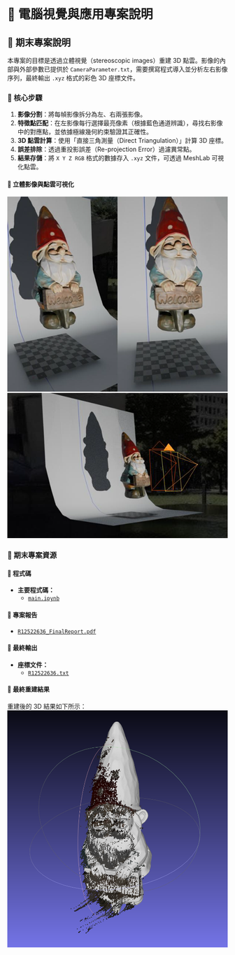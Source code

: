 # 📌 電腦視覺與應用專案說明
## 📝 期末專案說明  
本專案的目標是透過立體視覺（stereoscopic images）重建 3D 點雲。影像的內部與外部參數已提供於 `CameraParameter.txt`，需要撰寫程式導入並分析左右影像序列，最終輸出 `.xyz` 格式的彩色 3D 座標文件。  

### 🎯 核心步驟  
1. **影像分割**：將每幀影像拆分為左、右兩張影像。  
2. **特徵點匹配**：在左影像每行選擇最亮像素（根據藍色通道辨識），尋找右影像中的對應點，並依據極線幾何約束驗證其正確性。  
3. **3D 點雲計算**：使用「直接三角測量（Direct Triangulation）」計算 3D 座標。  
4. **誤差排除**：透過重投影誤差（Re-projection Error）過濾異常點。  
5. **結果存儲**：將 `X Y Z RGB` 格式的數據存入 `.xyz` 文件，可透過 MeshLab 可視化點雲。  

#### 🔹 立體影像與點雲可視化  
![Figure](../../Image/CV-A_src2.png)
![Figure](../../Image/CV-A_src3.png)  


### 📂 期末專案資源  
#### 🔹 程式碼  
- **主要程式碼：**  
  - [`main.ipynb`](https://github.com/WuRobber/CVMaterial/blob/main/CV/FinalProject/main.ipynb)  

#### 🔹 專案報告  
- [`R12522636_FinalReport.pdf`](https://github.com/WuRobber/CVMaterial/blob/main/CV/FinalProject/R12522636_FinalReport.pdf)  

#### 🔹 最終輸出  
- **座標文件：**  
  - [`R12522636.txt`](https://github.com/WuRobber/CVMaterial/blob/main/CV/FinalProject/R12522636.txt)  


#### 🔹 最終重建結果  
重建後的 3D 結果如下所示：  
![Reconstructed Image](../../Image/CV-A_out2.png)  